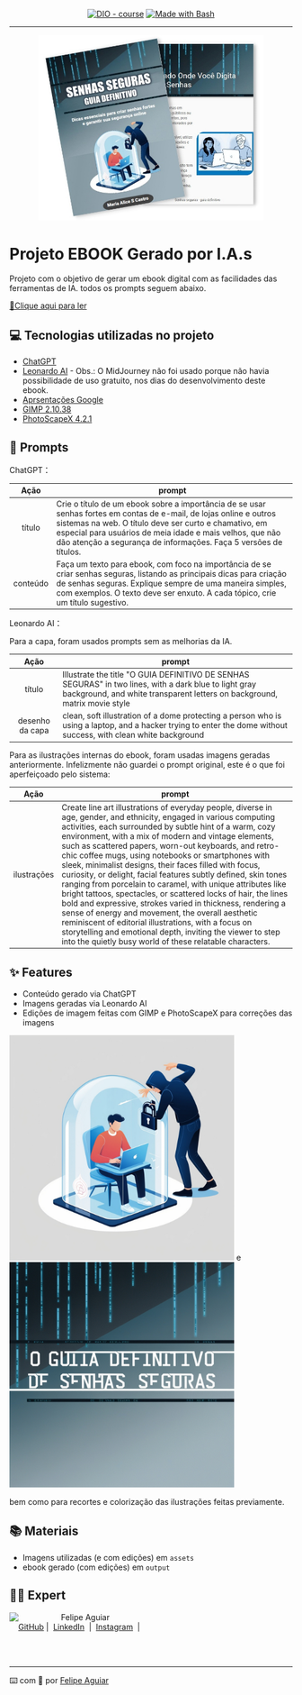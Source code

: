 
<p align="center">
<a href="https://dio.me/"><img src="https://img.shields.io/badge/DIO-Course-28DA77?logo=youtube" alt="DIO - course"></a>
<a href="https://www.gnu.org/software/bash/" title="Go to Bash homepage"><img src="https://img.shields.io/badge/Prompt-Project-blue?logo=gnu-bash&amp;logoColor=white" alt="Made with Bash"></a></p>

-------


<p align="center">
<img 
    src="./assets/header-ebook-dio.jpg"
    width="400"  
/>
</p>

# Projeto EBOOK Gerado por I.A.s

Projeto com o objetivo de gerar um ebook digital com as facilidades das ferramentas de IA. todos os prompts
seguem abaixo.

<a href="https://github.com/malice-hub/prompts-recipe-to-create-a-ebook/tree/main/output/ebook-Guia Senhas Seguras.pdf" title="View PDF now"> 📕Clique aqui para ler</a>

## 💻 Tecnologias utilizadas no projeto

- [ChatGPT](https://chat.openai.com/) 
- [Leonardo AI](https://app.leonardo.ai/image-generation) - Obs.: O MidJourney não foi usado porque não havia possibilidade de uso gratuito, nos dias do desenvolvimento deste ebook.
- [Aprsentações Google](https://docs.google.com/presentation/?usp=slides_alc&authuser=0)
- [GIMP 2.10.38](https://www.gimp.org/)
- [PhotoScapeX 4.2.1](http://x.photoscape.org)

## 🧠 Prompts


ChatGPT：

|   Ação   | prompt                                                                                                                                                                                                                                                                         |
| :------: | ------------------------------------------------------------------------------------------------------------------------------------------------------------------------------------------------------------------------------------------------------------------------------ |
|  título  | Crie o título de um ebook sobre a importância de se usar senhas fortes em contas de e-mail, de lojas online e outros sistemas na web. O título deve ser curto e chamativo, em especial para usuários de meia idade e mais velhos, que não dão atenção a segurança de informações. Faça 5 versões de títulos.                                                      |
| conteúdo | Faça um texto para ebook, com foco na importância de se criar senhas seguras, listando as principais dicas para criação de senhas seguras. Explique sempre de uma maneira simples, com exemplos. O texto deve ser enxuto. A cada tópico, crie um título sugestivo. |


Leonardo AI：

Para a capa, foram usados prompts sem as melhorias da IA.

|  Ação  | prompt                                                                                 |
| :----: | -------------------------------------------------------------------------------------- |
| título | Illustrate the title "O GUIA DEFINITIVO DE SENHAS SEGURAS" in two lines, with a dark blue to light gray background, and white transparent letters on background, matrix movie style |
| desenho da capa | clean, soft illustration of a dome protecting a person who is using a laptop, and a hacker trying to enter the dome without success, with clean white background |

Para as ilustrações internas do ebook, foram usadas imagens geradas anteriormente. Infelizmente não guardei o prompt original, este é o que foi aperfeiçoado pelo sistema:

|  Ação  | prompt                                                                                 |
| :----: | -------------------------------------------------------------------------------------- |
| ilustrações |  Create line art illustrations of everyday people, diverse in age, gender, and ethnicity, engaged in various computing activities, each surrounded by subtle hint of a warm, cozy environment, with a mix of modern and vintage elements, such as scattered papers, worn-out keyboards, and retro-chic coffee mugs, using notebooks or smartphones with sleek, minimalist designs, their faces filled with focus, curiosity, or delight, facial features subtly defined, skin tones ranging from porcelain to caramel, with unique attributes like bright tattoos, spectacles, or scattered locks of hair, the lines bold and expressive, strokes varied in thickness, rendering a sense of energy and movement, the overall aesthetic reminiscent of editorial illustrations, with a focus on storytelling and emotional depth, inviting the viewer to step into the quietly busy world of these relatable characters. |

## ✨ Features

- Conteúdo gerado via ChatGPT
- Imagens geradas via Leonardo AI
- Edições de imagem feitas com GIMP e PhotoScapeX para correções das imagens 

<img src="./assets/Leonardo_Phoenix_09_clean_soft_illustration_of_a_person_using_3.jpg" width="400"> e <img src="./assets/Leonardo_Phoenix_09_Illustrate_the_title_O_GUIA_DEFINITIVO_DE_3.jpg" width="400"> 

bem como para recortes e colorização das ilustrações feitas previamente.

## 📚 Materiais

- Imagens utilizadas (e com edições) em `assets`
- ebook gerado (com edições) em `output`


## 👨‍💻 Expert

<p>
    <img 
      align=left 
      margin=10 
      width=80 
      src="https://avatars.githubusercontent.com/u/37452836?v=4"
    />
    <p>&nbsp&nbsp&nbspFelipe Aguiar<br>
    &nbsp&nbsp&nbsp
    <a href="https://github.com/felipeAguiarCode">
    GitHub</a>&nbsp;|&nbsp;
    <a href="www.linkedin.com/in/
felipe-exe">LinkedIn</a>
&nbsp;|&nbsp;
    <a href="https://www.instagram.com/felipeaguiar.exe/">
    Instagram</a>
&nbsp;|&nbsp;</p>
</p>
<br/><br/>
<p>

---

⌨️ com 💜 por [Felipe Aguiar](https://github.com/felipeAguiarCode)
